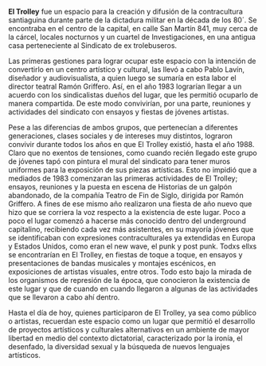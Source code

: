 **El Trolley** fue un espacio para la creación y difusión de la contracultura santiaguina durante parte de la dictadura militar en la década de los 80´. Se encontraba en el centro de la capital, en calle San Martín 841, muy cerca de la cárcel, locales nocturnos y un cuartel de Investigaciones, en una antigua casa perteneciente al Sindicato de ex trolebuseros.

Las primeras gestiones para lograr ocupar este espacio con la intención de convertirlo en un centro artístico y cultural, las llevó a cabo Pablo Lavín, diseñador y audiovisualista, a quien luego se sumaría en esta labor el director teatral Ramón Griffero. Así, en el año 1983 lograrían llegar a un acuerdo con los sindicalistas dueños del lugar, que les permitió ocuparlo de manera compartida. De este modo convivirían, por una parte, reuniones y actividades del sindicato con ensayos y fiestas de jóvenes artistas.

Pese a las diferencias de ambos grupos, que pertenecían a diferentes generaciones, clases sociales y de intereses muy distintos, lograron convivir durante todos los años en que El Trolley existió, hasta el año 1988. Claro que no exentos de tensiones, como cuando recién llegado este grupo de jóvenes tapó con pintura el mural del sindicato para tener muros uniformes para la exposición de sus piezas artísticas. Esto no impidió que a mediados de 1983 comenzaran las primeras actividades de El Trolley; ensayos, reuniones y la puesta en escena de Historias de un galpón abandonado, de la compañía Teatro de Fin de Siglo, dirigida por Ramón Griffero. A fines de ese mismo año realizaron una fiesta de año nuevo que hizo que se corriera la voz respecto a la existencia de este lugar. Poco a poco el lugar comenzó a hacerse más conocido dentro del underground capitalino, recibiendo cada vez más asistentes, en su mayoría jóvenes que se identificaban con expresiones contraculturales ya extendidas en Europa y Estados Unidos, como eran el new wave, el punk y post punk. Todxs ellxs se encontrarían en El Trolley, en fiestas de toque a toque, en ensayos y presentaciones de bandas musicales y montajes escénicos, en exposiciones de artistas visuales, entre otros. Todo esto bajo la mirada de los organismos de represión de la época, que conocieron la existencia de este lugar y que de cuando en cuando llegaron a algunas de las actividades que se llevaron a cabo ahí dentro.

Hasta el día de hoy, quienes participaron de El Trolley, ya sea como público o artistas, recuerdan este espacio como un lugar que permitió el desarrollo de proyectos artísticos y culturales alternativos en un ambiente de mayor libertad en medio del contexto dictatorial, caracterizado por la ironía, el desenfado, la diversidad sexual y la búsqueda de nuevos lenguajes artísticos.
